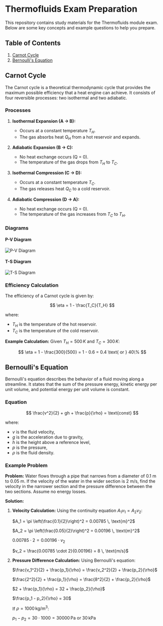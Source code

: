 # Thermofluids Exam Preparation

This repository contains study materials for the Thermofluids module exam. Below are some key concepts and example questions to help you prepare.

## Table of Contents
1. [Carnot Cycle](#carnot-cycle)
2. [Bernoulli's Equation](#bernoullis-equation)

## Carnot Cycle

The Carnot cycle is a theoretical thermodynamic cycle that provides the maximum possible efficiency that a heat engine can achieve. It consists of four reversible processes: two isothermal and two adiabatic.

### Processes
1. **Isothermal Expansion (A → B):**
   - Occurs at a constant temperature $T_H$.
   - The gas absorbs heat $Q_H$ from a hot reservoir and expands.

2. **Adiabatic Expansion (B → C):**
   - No heat exchange occurs (Q = 0).
   - The temperature of the gas drops from $T_H$ to $T_C$.

3. **Isothermal Compression (C → D):**
   - Occurs at a constant temperature $T_C$.
   - The gas releases heat $Q_C$ to a cold reservoir.

4. **Adiabatic Compression (D → A):**
   - No heat exchange occurs (Q = 0).
   - The temperature of the gas increases from $T_C$ to $T_H$.

### Diagrams

#### P-V Diagram
![P-V Diagram](path/to/your/p-v-diagram.png)

#### T-S Diagram
![T-S Diagram](path/to/your/t-s-diagram.png)

### Efficiency Calculation
The efficiency of a Carnot cycle is given by:

$$
\eta = 1 - \frac{T_C}{T_H}
$$

where:
- $T_H$ is the temperature of the hot reservoir.
- $T_C$ is the temperature of the cold reservoir.

**Example Calculation:**
Given $T_H = 500\,K$ and $T_C = 300\,K$:

$$
\eta = 1 - \frac{300}{500} = 1 - 0.6 = 0.4 \text{ or } 40\%
$$

## Bernoulli's Equation

Bernoulli's equation describes the behavior of a fluid moving along a streamline. It states that the sum of the pressure energy, kinetic energy per unit volume, and potential energy per unit volume is constant.

### Equation

$$
\frac{v^2}{2} + gh + \frac{p}{\rho} = \text{const}
$$

where:
- $v$ is the fluid velocity,
- $g$ is the acceleration due to gravity,
- $h$ is the height above a reference level,
- $p$ is the pressure,
- $\rho$ is the fluid density.

### Example Problem

**Problem:**
Water flows through a pipe that narrows from a diameter of 0.1 m to 0.05 m. If the velocity of the water in the wider section is 2 m/s, find the velocity in the narrower section and the pressure difference between the two sections. Assume no energy losses.

**Solution:**

1. **Velocity Calculation:**
   Using the continuity equation $A_1 v_1 = A_2 v_2$:

   $A_1 = \pi \left(\frac{0.1}{2}\right)^2 = 0.00785 \, \text{m}^2$

   $A_2 = \pi \left(\frac{0.05}{2}\right)^2 = 0.00196 \, \text{m}^2$

   $0.00785 \cdot 2 = 0.00196 \cdot v_2$

   $v_2 = \frac{0.00785 \cdot 2}{0.00196} = 8 \, \text{m/s}$

2. **Pressure Difference Calculation:**
   Using Bernoulli's equation:

   $\frac{v_1^2}{2} + \frac{p_1}{\rho} = \frac{v_2^2}{2} + \frac{p_2}{\rho}$

   $\frac{2^2}{2} + \frac{p_1}{\rho} = \frac{8^2}{2} + \frac{p_2}{\rho}$

   $2 + \frac{p_1}{\rho} = 32 + \frac{p_2}{\rho}$

   $\frac{p_1 - p_2}{\rho} = 30$

   If $\rho = 1000 \, \text{kg/m}^3$:

   $p_1 - p_2 = 30 \cdot 1000 = 30000 \, \text{Pa} \text{ or } 30 \, \text{kPa}$
